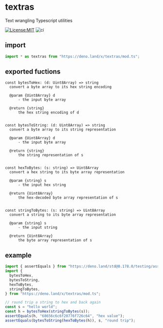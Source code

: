 # textras

Text wrangling Typescript utilities

[![License:MIT](https://img.shields.io/badge/License-MIT-yellow.svg)](https://opensource.org/licenses/MIT)
![ci](https://github.com/bradclawsie/textras/workflows/ci/badge.svg)

## import

```ts
import * as textras from "https://deno.land/x/textras/mod.ts";
```

## exported fuctions

```
const bytesToHex: (d: Uint8Array) => string
  convert a byte array to its hex string encoding

  @param {Uint8Array} d
      - the input byte array

  @return {string}
      the hex string encoding of d


const bytesToString: (d: Uint8Array) => string
  convert a byte array to its string representation

  @param {Uint8Array} d
      - the input byte array

  @return {string}
      the string representation of s


const hexToBytes: (s: string) => Uint8Array
  convert a hex string to its byte array representation

  @param {string} s
      - the input hex string

  @return {Uint8Array}
      the hex-decoded byte array representation of s


const stringToBytes: (s: string) => Uint8Array
  convert a string to its byte array representation

  @param {string} s
      - the input string

  @return {Uint8Array}
      the byte array representation of s
```

## example

```ts
import { assertEquals } from "https://deno.land/std@0.178.0/testing/asserts.ts";
import {
  bytesToHex,
  bytesToString,
  hexToBytes,
  stringToBytes,
} from "https://deno.land/x/textras/mod.ts";

// round trip a string to hex and back again
const s = "hello world";
const h = bytesToHex(stringToBytes(s));
assertEquals(h, "68656c6c6f20776f726c64", "hex value");
assertEquals(bytesToString(hexToBytes(h)), s, "round trip");
```

